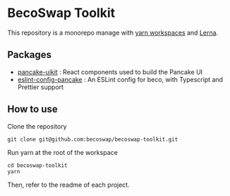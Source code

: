 # BecoSwap Toolkit

This repository is a monorepo manage with [yarn workspaces](https://classic.yarnpkg.com/en/docs/workspaces/) and [Lerna](https://lerna.js.org/). 

## Packages

- [pancake-uikit](https://github.com/becoswap/becoswap-toolkit/tree/master/packages/pancake-uikit) : React components used to build the Pancake UI
- [eslint-config-pancake](https://github.com/becoswap/becoswap-toolkit/tree/master/packages/eslint-config-beco) : An ESLint config for beco, with Typescript and Prettier support

## How to use

Clone the repository 

```
git clone git@github.com:becoswap/becoswap-toolkit.git
```

Run yarn at the root of the workspace

```
cd becoswap-toolkit
yarn
```

Then, refer to the readme of each project.
